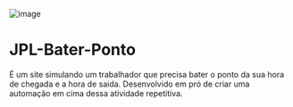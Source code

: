![image](https://github.com/ThaynaSantana/JPL-Bater-Ponto/assets/88935936/ddb12b3c-cd23-494a-a684-f872dae97761)

# JPL-Bater-Ponto
É um site simulando um trabalhador que precisa bater o ponto da sua hora de chegada e a hora de saida. Desenvolvido em pró de criar uma automação em cima dessa atividade repetitiva.
